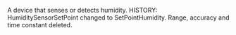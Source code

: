 ﻿A device that senses or detects humidity. HISTORY: HumiditySensorSetPoint changed to SetPointHumidity. Range, accuracy and time constant deleted.
